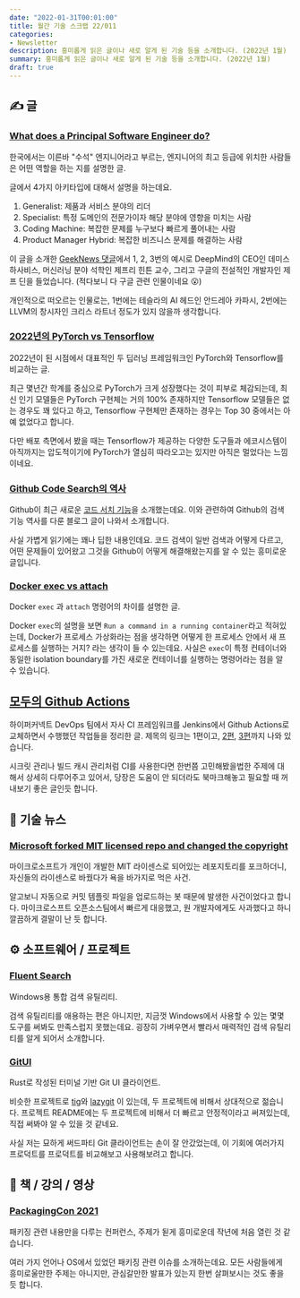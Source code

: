 ```yaml
---
date: "2022-01-31T00:01:00"
title: 월간 기술 스크랩 22/011
categories:
- Newsletter
description: 흥미롭게 읽은 글이나 새로 알게 된 기술 등을 소개합니다. (2022년 1월)
summary: 흥미롭게 읽은 글이나 새로 알게 된 기술 등을 소개합니다. (2022년 1월)
draft: true
---
```


## ✍️ 글

### [What does a Principal Software Engineer do?](https://blog.devgenius.io/what-does-a-principal-engineer-do-2e6af918ff28)

한국에서는 이른바 "수석" 엔지니어라고 부르는,
엔지니어의 최고 등급에 위치한 사람들은 어떤 역할을 하는 지를 설명한 글.

글에서 4가지 아키타입에 대해서 설명을 하는데요.

1. Generalist: 제품과 서비스 분야의 리더
2. Specialist: 특정 도메인의 전문가이자 해당 분야에 영향을 미치는 사람
3. Coding Machine: 복잡한 문제를 누구보다 빠르게 풀어내는 사람
4. Product Manager Hybrid: 복잡한 비즈니스 문제를 해결하는 사람

이 글을 소개한 [GeekNews 댓글](https://news.hada.io/topic?id=5557)에서 1, 2, 3번의 예시로
DeepMind의 CEO인 데미스 하사비스, 머신러닝 분야 석학인 제프리 힌튼 교수,
그리고 구글의 전설적인 개발자인 제프 딘을 들었습니다. (적다보니 다 구글 관련 인물이네요 😮)

개인적으로 떠오르는 인물로는,
1번에는 테슬라의 AI 헤드인 안드레아 카파시,
2번에는 LLVM의 창시자인 크리스 라트너 정도가 있지 않을까 생각합니다.

### [2022년의 PyTorch vs Tensorflow](https://www.assemblyai.com/blog/pytorch-vs-tensorflow-in-2022/)

2022년이 된 시점에서 대표적인 두 딥러닝 프레임워크인 PyTorch와 Tensorflow를 비교하는 글.

최근 몇년간 학계를 중심으로 PyTorch가 크게 성장했다는 것이 피부로 체감되는데,
최신 인기 모델들은 PyTorch 구현체는 거의 100% 존재하지만 Tensorflow 모델들은 없는 경우도 꽤 있다고 하고,
Tensorflow 구현체만 존재하는 경우는 Top 30 중에서는 아예 없었다고 합니다.

다만 배포 측면에서 봤을 때는 Tensorflow가 제공하는 다양한 도구들과 에코시스템이 아직까지는 압도적이기에
PyTorch가 열심히 따라오고는 있지만 아직은 멀었다는 느낌이네요.

### [Github Code Search의 역사](https://github.blog/2021-12-15-a-brief-history-of-code-search-at-github/)

Github이 최근 새로운 [코드 서치 기능](https://cs.github.com)을 소개했는데요.
이와 관련하여 Github의 검색 기능 역사를 다룬 블로그 글이 나와서 소개합니다.

사실 가볍게 읽기에는 꽤나 딥한 내용인데요. 코드 검색이 일반 검색과 어떻게 다르고,
어떤 문제들이 있어왔고 그것을 Github이 어떻게 해결해왔는지를 알 수 있는 흥미로운 글입니다.

### [Docker exec vs attach](https://iximiuz.com/en/posts/containers-101-attach-vs-exec/)

Docker `exec` 과 `attach` 명령어의 차이를 설명한 글.

Docker `exec`의 설명을 보면 `Run a command in a running container`라고 적혀있는데,
Docker가 프로세스 가상화라는 점을 생각하면 어떻게 한 프로세스 안에서 새 프로세스를 실행하는 거지?
라는 생각이 들 수 있는데요.
사실은 `exec`이 특정 컨테이너와 동일한 isolation boundary를 가진 새로운 컨테이너를 실행하는 명령어라는 점을 알 수 있습니다.

## [모두의 Github Actions](https://hyperconnect.github.io/2021/11/08/github-actions-for-everyone-1.html)

하이퍼커넥트 DevOps 팀에서 자사 CI 프레임워크를 Jenkins에서 Github Actions로 교체하면서 수행했던 작업들을 정리한 글.
제목의 링크는 1편이고, [2편](https://hyperconnect.github.io/2021/11/29/github-actions-for-everyone-2.html),
[3편](https://hyperconnect.github.io/2021/12/21/github-actions-for-everyone-3.html)까지 나와 있습니다.

시크릿 관리나 빌드 캐시 관리처럼 CI를 사용한다면 한번쯤 고민해봤을법한 주제에 대해서 상세히 다루어주고 있어서,
당장은 도움이 안 되더라도 북마크해놓고 필요할 때 꺼내보기 좋은 글인듯 합니다.


<!-- ## 📌 북마크 -->

## 📰 기술 뉴스

### [Microsoft forked MIT licensed repo and changed the copyright](https://news.ycombinator.com/item?id=29683471)

마이크로소프트가 개인이 개발한 MIT 라이센스로 되어있는 레포지토리를 포크하더니,
자신들의 라이센스로 바꿨다가 욕을 바가지로 먹은 사건.

알고보니 자동으로 커밋 템플릿 파일을 업로드하는 봇 때문에 발생한 사건이었다고 합니다.
마이크로스프트 오픈소스팀에서 빠르게 대응했고, 원 개발자에게도 사과했다고 하니 깔끔하게 결말이 난 듯 합니다.

## ⚙️ 소프트웨어 / 프로젝트

### [Fluent Search](https://fluentsearch.net/)

Windows용 통합 검색 유틸리티.

검색 유틸리티를 애용하는 편은 아니지만,
지금껏 Windows에서 사용할 수 있는 몇몇 도구를 써봐도 만족스럽지 못했는데요.
굉장히 가벼우면서 빨라서 매력적인 검색 유틸리티를 알게 되어서 소개합니다.

### [GitUI](https://github.com/extrawurst/gitui)

Rust로 작성된 터미널 기반 Git UI 클라이언트.

비슷한 프로젝트로 [tig](https://github.com/jonas/tig)와 [lazygit](https://github.com/jesseduffield/lazygit)
이 있는데, 두 프로젝트에 비해서 상대적으로 젊습니다.
프로젝트 README에는 두 프로젝트에 비해서 더 빠르고 안정적이라고 써져있는데, 직접 써봐야 알 수 있을 것 같네요.

사실 저는 묘하게 써드파티 Git 클라이언트는 손이 잘 안갔었는데,
이 기회에 여러가지 프로덕트를 프로덕트를 비교해보고 사용해보려고 합니다.

## 📙 책 / 강의 / 영상

### [PackagingCon 2021](https://www.youtube.com/playlist?list=PLl386dCR5QGQu7XhFaVTwEGoD7fLtnGQ7)

패키징 관련 내용만을 다루는 컨퍼런스,
주제가 됟게 흥미로운데 작년에 처음 열린 것 같습니다.

여러 가지 언어나 OS에서 있었던 패키징 관련 이슈를 소개하는데요.
모든 사람들에게 흥미로울만한 주제는 아니지만, 관심갈만한 발표가 있는지 한번 살펴보시는 것도 좋을 듯 합니다.